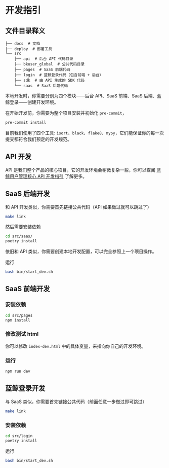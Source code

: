 # 开发指引

## 文件目录释义
```text
├── docs  # 文档
├── deploy  # 部署工具
└── src
    ├── api  # 后台 API 代码目录
    ├── bkuser_global  # 公共代码目录
    ├── pages  # SaaS 前端代码
    ├── login  # 蓝鲸登录代码（包含前端 + 后台）
    ├── sdk  # 由 API 生成的 SDK 代码
    └── saas  # SaaS 后端代码
```

本地开发时，你需要分别为四个模块——后台 API、SaaS 前端、SaaS 后端、蓝鲸登录——创建开发环境。

在开始开发前，你需要为整个项目安装并初始化 `pre-commit`，

``` bash
pre-commit install
```

目前我们使用了四个工具: `isort`、`black`、`flake8`、`mypy`，它们能保证你的每一次提交都符合我们预定的开发规范。


## API 开发

API 是我们整个产品的核心项目，它的开发环境会稍微复杂一些，你可以查阅 [蓝鲸用户管理核心 API 开发指引](develop_api_guide.md) 了解更多。

## SaaS 后端开发

和 API 开发类似，你需要首先链接公共代码（API 如果做过就可以跳过了）

```bash
make link
```

然后需要安装依赖

```bash
cd src/saas/
poetry install
```

依旧和 API 类似，你需要创建本地开发配置，可以完全参照上一个项目操作。

运行
```bash
bash bin/start_dev.sh
```

## SaaS 前端开发

### 安装依赖
```bash
cd src/pages
npm install
```

### 修改测试 html

你可以修改 `index-dev.html` 中的具体变量，来指向你自己的开发环境。

### 运行
```bash
npm run dev
```

## 蓝鲸登录开发
与 SaaS 类似，你需要首先链接公共代码（前面任意一步做过即可跳过）
```bash
make link
```

### 安装依赖
```bash
cd src/login
poetry install
```

运行
```bash
bash bin/start_dev.sh
```
